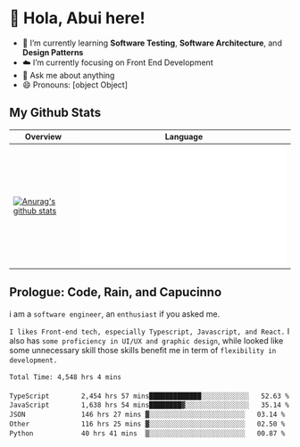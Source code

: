 # 👋 Hola, Abui here!

- 🌱 I’m currently learning **Software Testing**, **Software Architecture**, and **Design Patterns**
- ☁️ I’m currently focusing on Front End Development
- 💬 Ask me about anything
- 😄 Pronouns: [object Object]

## My Github Stats

| Overview | Language |
| --- | --- |
|[![Anurag's github stats](https://github-readme-stats.vercel.app/api?username=abui-am&count_private=true)](https://github.com/anuraghazra/github-readme-stats)|![Language](https://raw.githubusercontent.com/abui-am/stats/c6455f656dfce7acd3951e5ec5b25d72af0b2ee3/generated/languages.svg)|

## Prologue: Code, Rain, and Capucinno
i am a `software engineer`, an `enthusiast` if you asked me. 

`I likes Front-end tech, especially Typescript, Javascript, and React.` I also has `some proficiency in UI/UX and graphic design`, while looked like some unnecessary skill those skills benefit me in term of `flexibility in development.`


<!--START_SECTION:waka-->

```txt
Total Time: 4,548 hrs 4 mins

TypeScript        2,454 hrs 57 mins█████████████░░░░░░░░░░░░   52.63 %
JavaScript        1,638 hrs 54 mins████████▓░░░░░░░░░░░░░░░░   35.14 %
JSON              146 hrs 27 mins ▓░░░░░░░░░░░░░░░░░░░░░░░░   03.14 %
Other             116 hrs 25 mins ▓░░░░░░░░░░░░░░░░░░░░░░░░   02.50 %
Python            40 hrs 41 mins  ▒░░░░░░░░░░░░░░░░░░░░░░░░   00.87 %
```

<!--END_SECTION:waka-->
